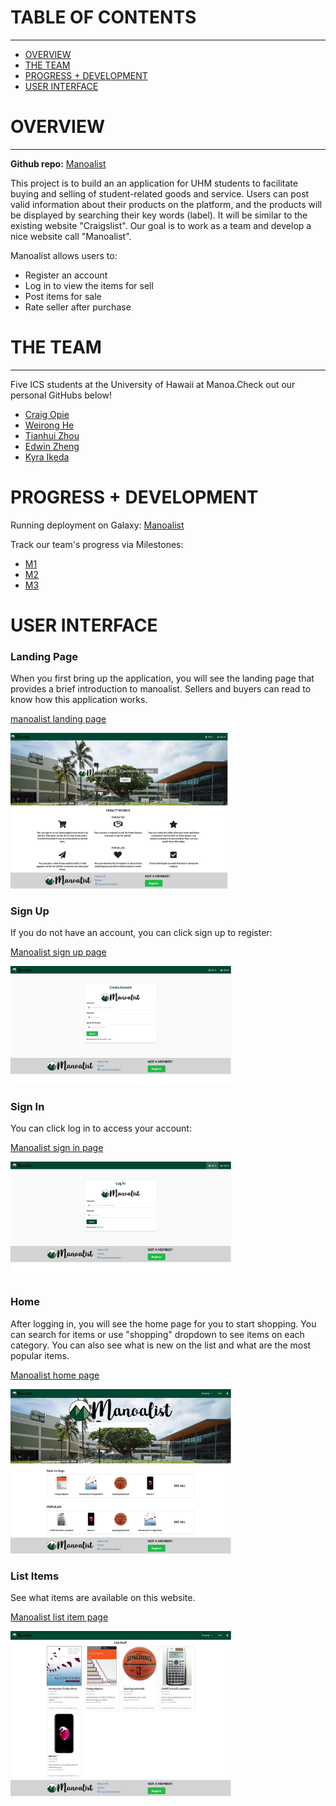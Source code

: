 # TABLE OF CONTENTS
***
* [OVERVIEW](#overview)
* [THE TEAM](#the-team)
* [PROGRESS + DEVELOPMENT](#progress--development)
* [USER INTERFACE](#user-interface)

# OVERVIEW
***
**Github repo:** <a href="https://github.com/manoalist">Manoalist</a>

This project is to build an an application for UHM students to facilitate buying and selling of student-related goods and service. Users can post valid information about their products on the platform, and the products will be displayed by searching their key words (label). It will be similar to the existing website "Craigslist". Our goal is to work as a team and develop a nice website call "Manoalist".

Manoalist allows users to:
- Register an account
- Log in to view the items for sell
- Post items for sale
- Rate seller after purchase


# THE TEAM
***
Five ICS students at the University of Hawaii at Manoa.<Enter>Check out our personal GitHubs below! 
* [Craig Opie](https://github.com/CraigOpie)
* [Weirong He](https://github.com/heweiron)
* [Tianhui Zhou](https://github.com/tianhuizhou)
* [Edwin Zheng](https://github.com/edwin-zheng)
* [Kyra Ikeda](https://github.com/kyraikeda)


# PROGRESS + DEVELOPMENT
Running deployment on Galaxy: <a href="http://mymanoalist.meteorapp.com///">Manoalist</a>

Track our team's progress via Milestones:
* <a href="https://github.com/manoalist/manoalist/projects/1">M1</a>
* <a href="https://github.com/manoalist/manoalist/projects/3">M2</a>
* <a href="https://github.com/manoalist/manoalist/projects/4">M3</a>


# USER INTERFACE

### Landing Page

When you first bring up the application, you will see the landing page that provides a brief introduction to manoalist. Sellers and buyers can read to know how this application works.

<a href="http://mymanoalist520.meteorapp.com/#/">manoalist landing page</a>

<img src="doc/landing.png" width="70%" alt="landing mockup">

### Sign Up

If you do not have an account, you can click sign up to register:

<a href="http://mymanoalist520.meteorapp.com/#/signup">Manoalist sign up page</a>

<img src="doc/signup.png" width="70%" alt="sign up">

### Sign In

You can click log in to access your account:

<a href="http://mymanoalist520.meteorapp.com/#/signin">Manoalist sign in page</a>

<img src="doc/signin.png" width="70%" alt="log in">

### Home

After logging in, you will see the home page for you to start shopping. You can search for items or use "shopping" dropdown to see items on each category. You can also see what is new on the list and what are the most popular items. 

<a href="http://mymanoalist520.meteorapp.com/#/home">Manoalist home page</a>

<img src="doc/home.png" width="70%" alt="user home">

### List Items

See what items are available on this website.

<a href="http://mymanoalist520.meteorapp.com/#/list">Manoalist list item page</a>


<img src="doc/list.png" width="70%" alt="list item">
